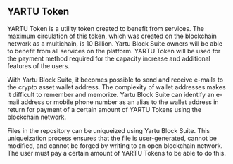 ## YARTU Token

YARTU Token is a utility token created to benefit from services. The maximum circulation of this token, which was created on the blockchain network as a multichain, is 10 Billion. Yartu Block Suite owners will be able to benefit from all services on the platform. YARTU Token will be used for the payment method required for the capacity increase and additional features of the users.

With Yartu Block Suite, it becomes possible to send and receive e-mails to the crypto asset wallet address. The complexity of wallet addresses makes it difficult to remember and memorize. Yartu Block Suite can identify an e-mail address or mobile phone number as an alias to the wallet address in return for payment of a certain amount of YARTU Tokens using the blockchain network.

Files in the repository can be uniqueized using Yartu Block Suite. This uniqueization process ensures that the file is user-generated, cannot be modified, and cannot be forged by writing to an open blockchain network. The user must pay a certain amount of YARTU Tokens to be able to do this.
